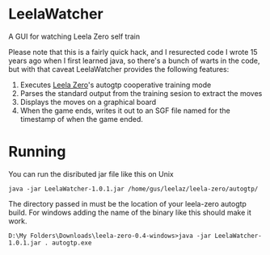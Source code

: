 # LeelaWatcher
A GUI for watching Leela Zero self train

Please note that this is a fairly quick hack, and I resurected code I wrote 15 years ago when I first learned java, so there's a bunch of warts in the code, but with that caveat LeelaWatcher provides the following features:

1. Executes [Leela Zero](https://github.com/gcp/leela-zero)'s autogtp cooperative training mode
1. Parses the standard output from the training sesion to extract the moves
1. Displays the moves on a graphical board
1. When the game ends, writes it out to an SGF file named for the timestamp of when the game ended.

# Running
You can run the disributed jar file like this on Unix

    java -jar LeelaWatcher-1.0.1.jar /home/gus/leelaz/leela-zero/autogtp/
    
The directory passed in must be the location of your leela-zero autogtp build. For windows adding the name of the binary like this should make it work.

    D:\My Folders\Downloads\leela-zero-0.4-windows>java -jar LeelaWatcher-1.0.1.jar . autogtp.exe
